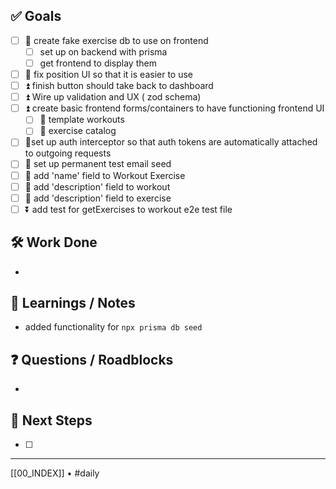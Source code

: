 ## ✅ Goals
- [ ]  🔺 create fake exercise db to use on frontend
	- [ ] set up on backend with prisma
	- [ ] get frontend to display them
- [ ] 🔼 fix position UI so that it is easier to use
- [ ] ⏫ finish button should take back to dashboard
- [ ] ⏫ Wire up validation and UX ( zod schema)
- [ ] ⏫ create basic frontend forms/containers to have functioning frontend UI
	- [ ] 🔼 template workouts
	- [ ] 🔼 exercise catalog
- [ ] 🔼set up auth interceptor so that auth tokens are automatically attached to outgoing requests
- [ ] 🔼 set up permanent test email seed
- [ ] 🔽 add 'name' field to Workout Exercise
- [ ] 🔽 add 'description' field to workout
- [ ] 🔽 add 'description' field to exercise
- [ ] ⏬ add test for getExercises to workout e2e test file

## 🛠️ Work Done
- 

## 🧠 Learnings / Notes
- added functionality for `npx prisma db seed`

## ❓ Questions / Roadblocks
- 

## 🔁 Next Steps
- [ ] 

---
[[00_INDEX]] • #daily
